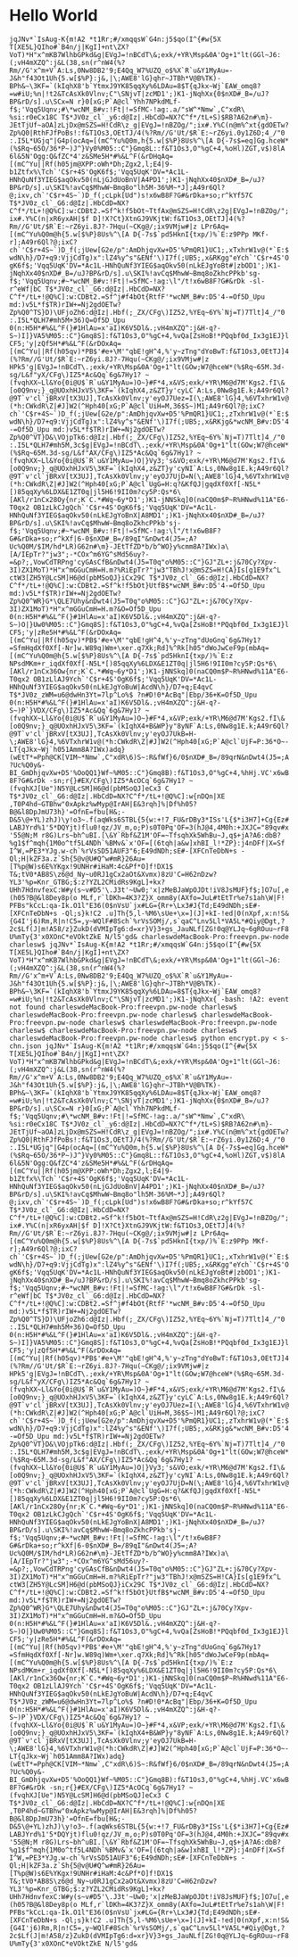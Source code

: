 # Hello World

```jqJNv*`IsAug-K{m!A2 *t1Rr;#/xmqqsW`G4n:j5$qo(I^{#w{5X T[XE5L}QIho#`B4n/j|KgI]+nt\ZX?VoT)*H"x^mKB7WlhbGPkd&g|EVgJ=!nBCdT\&;exk/+YR\Msp&0A'Og+1"lt(GGl~J6:(;vH4mXZQ^:j&L(38,sn(r^nW4(%?Rm//G'x^m+V`A:Ls,0Nw8DB2'9;E4Qq_W7%UZQ_o$%X`R`u&Y1MyAu=-J&h"f43Ot1Uh{5.w[$%P}:j&,|\;AWE8'lG}qhr~JTBh*V@B%TK)-BPh&~\3KF=`(kIqhX8'b`YtmxJ9YK85qqXy%6LDAu=8$T{qJkx~Wj`EAW_omq8?=w#iU;%n|!t2&TcAsXk0Vlnv;C"\SNjvT|zcMD1';)K1-jNqhXx{0$nXD#_B=/uJ?BP&rD/s].u\SCx=N r}0[xG;P`A@cl`Yhh7NPkdMLf-f$;'Vqq5Uqnv;#\*wcNM_B#v:!Ft|!=SfMC-!ag:.a/"sW^*Nmw`,C"xdR\ %si:r0eCx18C T$*JV0z_cl`_y6:d@Iz|.HbCdD=NX?C^f*/tL+S)$RB?A62n#\m}-JEtTjUf~aOA]zLjDx@mSZS=H!CdR\z_g|EVgJ=!nBZOg/";ix#.Y%C(n@m%^xt{gdOETw?Zp%Q0|RthFJfPoBs!:f&T1Os3,OEtTJ/4(%?Rm//G'Ut/$R`E:~rZ6yi.0y1Z6D;4_/"0 :.I5L*UGjq"|G4p(ocAq=[(mC^Yu%Q0m,h{5.w[$%P}8Us%^\[A D{-7s$=eq]Gg.hceW*(%$Rq~65O/36*P~)J^}Vy0%M05::C"}Gmq8L::f&T1Os3,O"%gC+4,%oHl)ZGT,v$)8lA 6l&5N'Ogg:Q&fZC*4'z&SMe5H*#%&L^F(&rDHqAq=[(mC^Yu||Rf(h05jm@XPP:oWh*Dh;Zgx2,l;E4|9-b1Ztfx%\Tch`'C$r+4S'OgK6f$;'Vqq5UqK'DV=*Ac1L-HNhQuNf3YIEG$aqOkv50(nLjGJdUoBnV|A4PD1';)K1-jNqhXx40$nXD#_B=/uJ?BP&rD/s].u\SKI%!avCq$MhwW~Bmq8o"lh5M-36%M~*J];A49r6Ql?@;ixv,ch`'C$r+4S~`)D_f(;cLpk[Ud")s!x6wB8F?G#&rDka+so;r^kYf57C T$*JV0z_cl`_G6:d@Iz|.HbCdD=NX?C^f*/tL+!@Q%C]:w:CDBt2.=Sf^k!f5bOt~TtfAx@mSZS=H!CdR\z2g|EVgJ=!nBZOg/";ix#.Y%C(n|xR6yxAH|$f D]!X?Ct}XtnGJ9VKjtW:f&T1Os3,OEtTJ]4(%?Rm//G'Ut/$R`E:~rZ6yi.8J?-7Hqu(~CKg@/;ix9VMjw#|z LPr6Aq=[(mC^Yu%Q0m@h{5.w[$%P}8Us%^\[A D{-7s$`pd5HknI{txp/)%`E:z9PPp MKf-r];A49r6Ql?@;ixC?ch`'C$r+4S~`)D_f(;jUew[G2e/p":AmDhjqvXw+D5'%PmQR1}UC1;,xTxhrW1v@(*`E:$wdN\h}/D7+q9:VjjCdTg)x":lZ4%y^s"&ENf'\)I7f(;UB5;,x&RKgg"eYch`'C$r+4S'OgK6f$;'Vqq5UqK'DV=*Ac1L-HNhQuNf3YIEG$aqOkv50(nLkEJgYoBt#|zbOD1';)K1-jNqhXx40$nXD#_B=/uJ?BP&rD/s].u\SKI%!avCq$MhwW~Bmq8oZkhcPPkb'sg-f$;'Vqq5Uqnv;#~*wcNM_B#v:!Ft|!=SfMC-!ag:\l"/t!x6wB8F?G#&rDk -sl-r^eWf|bC T$*JV0z_cl`_G6:d@Iz|.HbCdD=NX?C^f*/tL+!@Q%C]:w:CDBt2.=Sf^j#f4bOt{RtfF'*wcNM_B#v:D5'4-=Of5D_Upu md:)v5L*f$TR)rIW+=Nj2gdOETw?Zp%Q0^TS}D)\UFjoZh6:d@Iz|.Hbf(;_ZX/CFg\)IZ52,%YEq~6Y%`Nj=T)7Tlt]4_/"0 :.I5L*QLH7#mh5M+36)Q=Of5D_Upu 0(n:H5H*#%&L^F(}#1HlAu=x'aI)K6V5Dl&.;vH4mXZQ^:j&H-q?-S~)I]}VA5%M05::C"}Gmq8S]:f&T1Os3,O"%gC+4,%vQa[ZsHoB!*PQqbf0d_Ix3g1EJ}lCF5;'y|zQf5H*#%&L^F(&rDOxAq=[(mC^Yu||Rf(h05qv)*PB$'#e+\M'"qbE!gH^4,%'y~zTng"dYoBwT:f&T1Os3,OEtTJ]4(%?Rm//G'Ut/$R`E:~rZ6yi.8J?-7Hqu(~CKg@/;ix9VMjw#|z HPk5'g|EVgJ=!nBCdT\.;exk/+YR\Msp&0A'Og+1"lt(GOw;W7@hceW*(%$Rq~65M.3d-sg/L&f"yX/CFg\)IZ5*Ac&Qq`6g&7Hy1? ~(fvqhXX~Ll&Yo{0i@U$`R`u&Y1MyAu=)O~}#F*4,x&VS;exk/+YR\M6@d7M'Kgs2.fI\&[o0Q9nv;}_q@UOxhHJxV5\3KF=`(kIqhX4,z&ZT}y'cyLC`A:Ls,0Nw8g1E.k;A49r6Ql?@9T`v'cl`jBRxV[tX3UJ],TcAsXk0Vlnv;y'eyOJ7Uez=I(\;AWE8'lG}4,%6VTxhrW1v@(*h:CWkdR\Z|#J]W2(^Hph40[xG;P`A@cl`UiH=M,36$S~)M1;A49r6Ql?@;ixC?ch`'C$r+4S~`)D_f(;jUew[G2e/p":AmDhjqvXw+D5'%PmQR1}UC1;,zTxhrW1v@(*`E:$wdN\h}/D7+q9:VjjCdTg)x":lZ4%y^s"&ENf'\)I7f(;UB5;,x&RKjg&*wcNM_B#v:D5'4-=Of5D_Upu md:)v5L*f$TR)rIW+=Nj2gdOETw?Zp%Q0^VT}D&\VOjpTk6:d@Iz|.Hbf(;_ZX/CFg\)IZ52,%YEq~6Y%`Nj=T)7Tlt]4_/"0 :.I5L*QLH7#mh5M,3c$g|EVgJ=!nBCdT\.;exk/+YR\Msp&0A'Og+1"lt(GOw;W7@hceW*(%$Rq~65M.3d-sg/L&f"AX/CFg\)IZ5*Ac&Qq`6g&7Hy1? ~(fvqhXX~Ll&Yo{0i@U$`R`u&Y1MyAu=)O|}Vy3;'s&VO;exk/+YR\M6@d7M'Kgs2.fI\&[o0Q9nv;}_q@UOxhHJxV5\3KF=`(kIqhX4,z&ZT}y'cyNI`A:Ls,0Nw8g1E.k;A49r6Ql?@9T`v'cl`jBRxV[tX3UJ],TcAsXk0Vlnv;y'eyOJ7UjD=N(\;AWE8'lG}4,%6VTxhrW1v@(*h:CWkdR\Z|#J]W2(^Hph40[xG;P`A@cl`UgG=H:q?&KfQJ|gqdXf0Xf[-N5L*[)85qqXy%6LDX&E1ZT0q|jl5H6!9II0m?cy5P:Qs*6\[AKl/r1nCx28Oy{nr;K`C.*#Wq~6y*D1';)K1-jNNSkq]0(naCQ0m$P~R%HNwd%11A"E6-T0qx2 OB1zLkCJgQch`'C$r+4S'OgK6f$;'Vqq5UqK'DV=*Ac1L-HNhQuNf3YIEG$aqOkv50(nLkEJgYoBnX|A8MD1';)K1-jNqhXx40$nXD#_B=/uJ?BP&rD/s].u\SKI%!avCq$MhwW~Bmq8oZkhcPPkb'sj-f$;'Vqq5Uqnv;#~*wcNM_B#v:!Ft|!=SfMC-!ag:\l"/t!x6wB8F?G#&rDka+so;r^kXf|6-0$nXD#_B=/89qI"&nDwt4(J5=;A?Uc%Q0M/$IM/hd*LR)G62n#\m}-JEtTfZD*b/b^WO}y%cmm8A?IWx)a\[A/IEpTr?"jw3";-*COx^m6YG^sMd56uy?-=&p?;,VowCdTRPng'cyGAsCfB&nDwt4(J5=T0q"o%M05::C"}GJ"ZL+:j&70Cy?Xpv-3I)ZX1MoT)*H"x^mGGuCmH=H.m?%RiEpTr?"jw3"TBhJ!x@mSZS=H!CA}Is[g1E9fx^L ctW3[ZH5Y@LcSM]H6@d(pbMSoQJ}iCx29C T$*JV0z_cl`_G6:d@Iz|.HbCdD=NX?C^f*/tL+!@Q%C]:w:CDBt2.=Sf^k!f5bOt}UtfB$*wcNM_B#v:D5'4-=Of5D_Upu md:)v5L*f$TR)rIW+=Nj2gdOETw?Zp%Q0^WR}G*\QLE7Uhy&nDwt4(J5=T0q"o%M05::C"}GJ"ZL+:j&70Cy?Xpv-3I)ZX1MoT)*H"x^mGGuCmH=H.m?&O=Of5D_Upu 0(n:H5H*#%&L^F(}#1HlAu=x'aI)K6V5Dl&.;vH4mXZQ^:j&H-q?-S~)O|}Uw0%M05::C"}Gmq8S]:f&T1Os3,O"%gC+4,%vQa[ZsHoB!*PQqbf0d_Ix3g1EJ}lCF5;'y|zRe5H*#%&L^F(&rDOxAq=[(mC^Yu||Rf(h05qv)*PB$'#e+\M'"qbE!gH^4,%'y~zTng"dUoGnq`6g&7Hy1?=SfmHqdXf0Xf[-Nr]w.W89q)Wm+\xer.q7Xk;Rd]%^Rk[h05"dWoJwCeF9p(mbAq=[(mC^Yu%Q0m@h{5.w[$%P}8Us%^\[A D{-7s$`pd5HknI{txp/)%`E:z NPsdMKm+r_iqdXf0Xf[-N5L*[)85qqXy%6LDX&E1ZT0q|jl5H6!9II0m?cy5P:Qs*6\[AKl/r1nCx36Ow{nr;K`C.*#Wq~6y*D1';)K1-jNNSkq]0(naCQ0m$P~R%HNwd%11A"E6-T0qx2 OB1zLlAJ9Ych`'C$r+4S'OgK6f$;'Vqq5UqK'DV=*Ac1L-HNhQuNf3YIEG$aqOkv50(nLkEJgYoBuW|AcdN\h}/D7+q;E4qvC T$*JV0z_zWM=u6@dwHn3Yt=7lp^Lo%$ ?n#D!0*AcBq"|Ebp/36+K=Of5D_Upu 0(n:H5H*#%&L^F(}#1HlAu=x'aI)K6V5Dl&.;vH4mXZQ^:j&H-q?-S~)P`}VDX/CFg\)IZ5*Ac&Qq`6g&7Hy1? ~(fvqhXX~Ll&Yo{0i@U$`R`u&Y1MyAu=)O~}#F*4,x&VP;exk/+YR\M6@d7M'Kgs2.fI\&[o0Q9nv;}_q@UOxhHJxV5\3KF=`(kIqhX4+B&WP}y"8yNF`A:Ls,0Nw8g1E.k;A49r6Ql?@9T`v'cl`jBRxV[tX3UJ],TcAsXk0Vlnv;y'eyOJ7UkB=H-\;AWE8'lG}4,%6VTxhrW1v@(*h:CWkdR\Z|#J]W2(^Hph40[xG;P`A@cl`UjF=P:36*O~-LT{qJkx~Wj`h051Amm8A?IWx)adq}(wEtT*=Pph@CK[VIM~*Nmw`,C"xdR\6)S~:R&fWf}6/0$nXD#_B=/89qrN&nDwt4(J5=;A?Uc%Q0y&-BI_GmDhjqvXw+D5'%OoQQ1}Wf~%M05::C"}Gmq8B):f&T1Os3,O"%gC+4,%hHj.VC'x6wB8F?G#&rDk -sn;r{}#EX/CFg\)IZ5*AcOCq`6g&7Hy1? ~(fvqhXJ[Ue")N5Y@LcSM]H6@d(pbMSoQJ]eCx3 C T$*JV0z_cl`_G6:d@Iz|.HbCdD=NX?C^f*/tL+!@Q%C]:w{nDQn|XE ,T0P4hd~GTBhw"0xApkz%wMyp@IrAH|E&3rqh]%|Df%h05?B@&l8DpJmU73h}'=OfnE=fbu[H&;-D&5\@+YL)zhJ)\y!o3~.f(aqWks6STBL{5{w:+!7_FU&rDBy3*ISs'L{$*i3H7]+Cg{Ez#LABJYrd%1'5*DQYjt)flu0!qz/JV_m,o;P)s0T0Pq'OF=3(hJ@4,4M0h:+JXJC="89qv#x'55@N;M r8G)Lrs~bh^uBI.[\&Y`Rbf&Z1M'OF=~TfsqhXk5WhBu~J,q$+jA?A6:dbB?%g1$f^mqh{1M0o^tf5L4NDh`%BMv&`x'OF=[(6tqh|a&w]xhBI_l!*ZP}:j4nDFf|X=Sf I^W,=PE3*YJg.w-ch`%rVsSD51AUF3"6;E49dNDh;sE#-[XFCnTeDbN+s -Ql;H|kZF3a.z`Sh{5@v@U#Q^w#mR}26Au=[T%p@W)s6E%YKgx!9UNHr#iHaM:4c&Pf*O]f!DX1$ T&;tV0*AB8S\z6@d_Ny~u0RJ1gCx2aOt&Xvmx)8zU'C=H62nDzw?YL3'%p=Knr_GTBG;$:z?YZL2CMidRs9KgL]+kx?UHh7HdnvfexC:W#y(s~v#D5'\.J3t'~Uw0;'x|zMeBJaWpOJDt!iV8JsMUF}f$;]O7u[,e(h05?B@&l8Dey8p(o MLf,r`lDKh=4K3?Z}X_omm8y(AXfo=JuL#tEtTr%e7s1ah\W|F! PFBs"kCcL:qa-Ik.O1l"E36(0$nVsU`jx#LG={Rr+\Lx3#J{Td;E49dNDh;sE#-[XFCnTeDbN+s -Ql;s}k!C2 .u]Th{5,l-%M6\sUe+\x=](J]+kI-!ed|0(nXpf,x:n!S&{G4I'j6)Rm,R|n!C5=,y~WQlF#8Sch`%rVsSOMj/,s`qaC^Lnv5Ll*VA5L*#Qiy@Dgt,?2c$Lf(J|m!A58/z}ZukD(dVMIpTg6:d=xr}V}3+gs_JauNLf[ZG!0q@YLJq~6gROuu~rF8U%mTy{3'x0XOnC*eVOktZkE N/l5'gd&
charleswdeMacBook-Pro:freevpn.pw-node charlesw$ jqJNv*`IsAug-K{m!A2 *t1Rr;#/xmqqsW`G4n:j5$qo(I^{#w{5X T[XE5L}QIho#`B4n/j|KgI]+nt\ZX?VoT)*H"x^mKB7WlhbGPkd&g|EVgJ=!nBCdT\&;exk/+YR\Msp&0A'Og+1"lt(GGl~J6:(;vH4mXZQ^:j&L(38,sn(r^nW4(%?Rm//G'x^m+V`A:Ls,0Nw8DB2'9;E4Qq_W7%UZQ_o$%X`R`u&Y1MyAu=-J&h"f43Ot1Uh{5.w[$%P}:j&,|\;AWE8'lG}qhr~JTBh*V@B%TK)-BPh&~\3KF=`(kIqhX8'b`YtmxJ9YK85qqXy%6LDAu=8$T{qJkx~Wj`EAW_omq8?=w#iU;%n|!t2&TcAsXk0Vlnv;C"\SNjvT|zcMD1';)K1-jNqhXx{
-bash: !A2: event not found
charleswdeMacBook-Pro:freevpn.pw-node charlesw$
charleswdeMacBook-Pro:freevpn.pw-node charlesw$
charleswdeMacBook-Pro:freevpn.pw-node charlesw$
charleswdeMacBook-Pro:freevpn.pw-node charlesw$
charleswdeMacBook-Pro:freevpn.pw-node charlesw$
charleswdeMacBook-Pro:freevpn.pw-node charlesw$ python encrypt.py < s-chn.json
jqJNv*`IsAug-K{m!A2 *t1Rr;#/xmqqsW`G4n:j5$qo(I^{#w{5X T[XE5L}QIho#`B4n/j|KgI]+nt\ZX?VoT)*H"x^mKB7WlhbGPkd&g|EVgJ=!nBCdT\&;exk/+YR\Msp&0A'Og+1"lt(GGl~J6:(;vH4mXZQ^:j&L(38,sn(r^nW4(%?Rm//G'x^m+V`A:Ls,0Nw8DB2'9;E4Qq_W7%UZQ_o$%X`R`u&Y1MyAu=-J&h"f43Ot1Uh{5.w[$%P}:j&,|\;AWE8'lG}qhr~JTBh*V@B%TK)-BPh&~\3KF=`(kIqhX8'b`YtmxJ9YK85qqXy%6LDAu=8$T{qJkx~Wj`EAW_omq8?=w#iU;%n|!t2&TcAsXk0Vlnv;C"\SNjvT|zcMD1';)K1-jNqhXx{0$nXD#_B=/uJ?BP&rD/s].u\SCx=N r}0[xG;P`A@cl`Yhh7NPkdMLf-f$;'Vqq5Uqnv;#\*wcNM_B#v:!Ft|!=SfMC-!ag:.a/"sW^*Nmw`,C"xdR\ %si:r0eCx18C T$*JV0z_cl`_y6:d@Iz|.HbCdD=NX?C^f*/tL+S)$RB?A62n#\m}-JEtTjUf~aOA]zLjDx@mSZS=H!CdR\z_g|EVgJ=!nBZOg/";ix#.Y%C(n@m%^xt{gdOETw?Zp%Q0|RthFJfPoBs!:f&T1Os3,OEtTJ/4(%?Rm//G'Ut/$R`E:~rZ6yi.0y1Z6D;4_/"0 :.I5L*UGjq"|G4p(ocAq=[(mC^Yu%Q0m,h{5.w[$%P}8Us%^\[A D{-7s$=eq]Gg.hceW*(%$Rq~65O/36*P~)J^}Vy0%M05::C"}Gmq8L::f&T1Os3,O"%gC+4,%oHl)ZGT,v$)8lA 6l&5N'Ogg:Q&fZC*4'z&SMe5H*#%&L^F(&rDHqAq=[(mC^Yu||Rf(h05jm@XPP:oWh*Dh;Zgx2,l;E4|9-b1Ztfx%\Tch`'C$r+4S'OgK6f$;'Vqq5UqK'DV=*Ac1L-HNhQuNf3YIEG$aqOkv50(nLjGJdUoBnV|A4PD1';)K1-jNqhXx40$nXD#_B=/uJ?BP&rD/s].u\SKI%!avCq$MhwW~Bmq8o"lh5M-36%M~*J];A49r6Ql?@;ixv,ch`'C$r+4S~`)D_f(;cLpk[Ud")s!x6wB8F?G#&rDka+so;r^kYf57C T$*JV0z_cl`_G6:d@Iz|.HbCdD=NX?C^f*/tL+!@Q%C]:w:CDBt2.=Sf^k!f5bOt~TtfAx@mSZS=H!CdR\z2g|EVgJ=!nBZOg/";ix#.Y%C(n|xR6yxAH|$f D]!X?Ct}XtnGJ9VKjtW:f&T1Os3,OEtTJ]4(%?Rm//G'Ut/$R`E:~rZ6yi.8J?-7Hqu(~CKg@/;ix9VMjw#|z LPr6Aq=[(mC^Yu%Q0m@h{5.w[$%P}8Us%^\[A D{-7s$`pd5HknI{txp/)%`E:z9PPp MKf-r];A49r6Ql?@;ixC?ch`'C$r+4S~`)D_f(;jUew[G2e/p":AmDhjqvXw+D5'%PmQR1}UC1;,xTxhrW1v@(*`E:$wdN\h}/D7+q9:VjjCdTg)x":lZ4%y^s"&ENf'\)I7f(;UB5;,x&RKgg"eYch`'C$r+4S'OgK6f$;'Vqq5UqK'DV=*Ac1L-HNhQuNf3YIEG$aqOkv50(nLkEJgYoBt#|zbOD1';)K1-jNqhXx40$nXD#_B=/uJ?BP&rD/s].u\SKI%!avCq$MhwW~Bmq8oZkhcPPkb'sg-f$;'Vqq5Uqnv;#~*wcNM_B#v:!Ft|!=SfMC-!ag:\l"/t!x6wB8F?G#&rDk -sl-r^eWf|bC T$*JV0z_cl`_G6:d@Iz|.HbCdD=NX?C^f*/tL+!@Q%C]:w:CDBt2.=Sf^j#f4bOt{RtfF'*wcNM_B#v:D5'4-=Of5D_Upu md:)v5L*f$TR)rIW+=Nj2gdOETw?Zp%Q0^TS}D)\UFjoZh6:d@Iz|.Hbf(;_ZX/CFg\)IZ52,%YEq~6Y%`Nj=T)7Tlt]4_/"0 :.I5L*QLH7#mh5M+36)Q=Of5D_Upu 0(n:H5H*#%&L^F(}#1HlAu=x'aI)K6V5Dl&.;vH4mXZQ^:j&H-q?-S~)I]}VA5%M05::C"}Gmq8S]:f&T1Os3,O"%gC+4,%vQa[ZsHoB!*PQqbf0d_Ix3g1EJ}lCF5;'y|zQf5H*#%&L^F(&rDOxAq=[(mC^Yu||Rf(h05qv)*PB$'#e+\M'"qbE!gH^4,%'y~zTng"dYoBwT:f&T1Os3,OEtTJ]4(%?Rm//G'Ut/$R`E:~rZ6yi.8J?-7Hqu(~CKg@/;ix9VMjw#|z HPk5'g|EVgJ=!nBCdT\.;exk/+YR\Msp&0A'Og+1"lt(GOw;W7@hceW*(%$Rq~65M.3d-sg/L&f"yX/CFg\)IZ5*Ac&Qq`6g&7Hy1? ~(fvqhXX~Ll&Yo{0i@U$`R`u&Y1MyAu=)O~}#F*4,x&VS;exk/+YR\M6@d7M'Kgs2.fI\&[o0Q9nv;}_q@UOxhHJxV5\3KF=`(kIqhX4,z&ZT}y'cyLC`A:Ls,0Nw8g1E.k;A49r6Ql?@9T`v'cl`jBRxV[tX3UJ],TcAsXk0Vlnv;y'eyOJ7Uez=I(\;AWE8'lG}4,%6VTxhrW1v@(*h:CWkdR\Z|#J]W2(^Hph40[xG;P`A@cl`UiH=M,36$S~)M1;A49r6Ql?@;ixC?ch`'C$r+4S~`)D_f(;jUew[G2e/p":AmDhjqvXw+D5'%PmQR1}UC1;,zTxhrW1v@(*`E:$wdN\h}/D7+q9:VjjCdTg)x":lZ4%y^s"&ENf'\)I7f(;UB5;,x&RKjg&*wcNM_B#v:D5'4-=Of5D_Upu md:)v5L*f$TR)rIW+=Nj2gdOETw?Zp%Q0^VT}D&\VOjpTk6:d@Iz|.Hbf(;_ZX/CFg\)IZ52,%YEq~6Y%`Nj=T)7Tlt]4_/"0 :.I5L*QLH7#mh5M,3c$g|EVgJ=!nBCdT\.;exk/+YR\Msp&0A'Og+1"lt(GOw;W7@hceW*(%$Rq~65M.3d-sg/L&f"AX/CFg\)IZ5*Ac&Qq`6g&7Hy1? ~(fvqhXX~Ll&Yo{0i@U$`R`u&Y1MyAu=)O|}Vy3;'s&VO;exk/+YR\M6@d7M'Kgs2.fI\&[o0Q9nv;}_q@UOxhHJxV5\3KF=`(kIqhX4,z&ZT}y'cyNI`A:Ls,0Nw8g1E.k;A49r6Ql?@9T`v'cl`jBRxV[tX3UJ],TcAsXk0Vlnv;y'eyOJ7UjD=N(\;AWE8'lG}4,%6VTxhrW1v@(*h:CWkdR\Z|#J]W2(^Hph40[xG;P`A@cl`UgG=H:q?&KfQJ|gqdXf0Xf[-N5L*[)85qqXy%6LDX&E1ZT0q|jl5H6!9II0m?cy5P:Qs*6\[AKl/r1nCx28Oy{nr;K`C.*#Wq~6y*D1';)K1-jNNSkq]0(naCQ0m$P~R%HNwd%11A"E6-T0qx2 OB1zLkCJgQch`'C$r+4S'OgK6f$;'Vqq5UqK'DV=*Ac1L-HNhQuNf3YIEG$aqOkv50(nLkEJgYoBnX|A8MD1';)K1-jNqhXx40$nXD#_B=/uJ?BP&rD/s].u\SKI%!avCq$MhwW~Bmq8oZkhcPPkb'sj-f$;'Vqq5Uqnv;#~*wcNM_B#v:!Ft|!=SfMC-!ag:\l"/t!x6wB8F?G#&rDka+so;r^kXf|6-0$nXD#_B=/89qI"&nDwt4(J5=;A?Uc%Q0M/$IM/hd*LR)G62n#\m}-JEtTfZD*b/b^WO}y%cmm8A?IWx)a\[A/IEpTr?"jw3";-*COx^m6YG^sMd56uy?-=&p?;,VowCdTRPng'cyGAsCfB&nDwt4(J5=T0q"o%M05::C"}GJ"ZL+:j&70Cy?Xpv-3I)ZX1MoT)*H"x^mGGuCmH=H.m?%RiEpTr?"jw3"TBhJ!x@mSZS=H!CA}Is[g1E9fx^L ctW3[ZH5Y@LcSM]H6@d(pbMSoQJ}iCx29C T$*JV0z_cl`_G6:d@Iz|.HbCdD=NX?C^f*/tL+!@Q%C]:w:CDBt2.=Sf^k!f5bOt}UtfB$*wcNM_B#v:D5'4-=Of5D_Upu md:)v5L*f$TR)rIW+=Nj2gdOETw?Zp%Q0^WR}G*\QLE7Uhy&nDwt4(J5=T0q"o%M05::C"}GJ"ZL+:j&70Cy?Xpv-3I)ZX1MoT)*H"x^mGGuCmH=H.m?&O=Of5D_Upu 0(n:H5H*#%&L^F(}#1HlAu=x'aI)K6V5Dl&.;vH4mXZQ^:j&H-q?-S~)O|}Uw0%M05::C"}Gmq8S]:f&T1Os3,O"%gC+4,%vQa[ZsHoB!*PQqbf0d_Ix3g1EJ}lCF5;'y|zRe5H*#%&L^F(&rDOxAq=[(mC^Yu||Rf(h05qv)*PB$'#e+\M'"qbE!gH^4,%'y~zTng"dUoGnq`6g&7Hy1?=SfmHqdXf0Xf[-Nr]w.W89q)Wm+\xer.q7Xk;Rd]%^Rk[h05"dWoJwCeF9p(mbAq=[(mC^Yu%Q0m@h{5.w[$%P}8Us%^\[A D{-7s$`pd5HknI{txp/)%`E:z NPsdMKm+r_iqdXf0Xf[-N5L*[)85qqXy%6LDX&E1ZT0q|jl5H6!9II0m?cy5P:Qs*6\[AKl/r1nCx36Ow{nr;K`C.*#Wq~6y*D1';)K1-jNNSkq]0(naCQ0m$P~R%HNwd%11A"E6-T0qx2 OB1zLlAJ9Ych`'C$r+4S'OgK6f$;'Vqq5UqK'DV=*Ac1L-HNhQuNf3YIEG$aqOkv50(nLkEJgYoBuW|AcdN\h}/D7+q;E4qvC T$*JV0z_zWM=u6@dwHn3Yt=7lp^Lo%$ ?n#D!0*AcBq"|Ebp/36+K=Of5D_Upu 0(n:H5H*#%&L^F(}#1HlAu=x'aI)K6V5Dl&.;vH4mXZQ^:j&H-q?-S~)P`}VDX/CFg\)IZ5*Ac&Qq`6g&7Hy1? ~(fvqhXX~Ll&Yo{0i@U$`R`u&Y1MyAu=)O~}#F*4,x&VP;exk/+YR\M6@d7M'Kgs2.fI\&[o0Q9nv;}_q@UOxhHJxV5\3KF=`(kIqhX4+B&WP}y"8yNF`A:Ls,0Nw8g1E.k;A49r6Ql?@9T`v'cl`jBRxV[tX3UJ],TcAsXk0Vlnv;y'eyOJ7UkB=H-\;AWE8'lG}4,%6VTxhrW1v@(*h:CWkdR\Z|#J]W2(^Hph40[xG;P`A@cl`UjF=P:36*O~-LT{qJkx~Wj`h051Amm8A?IWx)adq}(wEtT*=Pph@CK[VIM~*Nmw`,C"xdR\6)S~:R&fWf}6/0$nXD#_B=/89qrN&nDwt4(J5=;A?Uc%Q0y&-BI_GmDhjqvXw+D5'%OoQQ1}Wf~%M05::C"}Gmq8B):f&T1Os3,O"%gC+4,%hHj.VC'x6wB8F?G#&rDk -sn;r{}#EX/CFg\)IZ5*AcOCq`6g&7Hy1? ~(fvqhXJ[Ue")N5Y@LcSM]H6@d(pbMSoQJ]eCx3 C T$*JV0z_cl`_G6:d@Iz|.HbCdD=NX?C^f*/tL+!@Q%C]:w{nDQn|XE ,T0P4hd~GTBhw"0xApkz%wMyp@IrAH|E&3rqh]%|Df%h05?B@&l8DpJmU73h}'=OfnE=fbu[H&;-D&5\@+YL)zhJ)\y!o3~.f(aqWks6STBL{5{w:+!7_FU&rDBy3*ISs'L{$*i3H7]+Cg{Ez#LABJYrd%1'5*DQYjt)flu0!qz/JV_m,o;P)s0T0Pq'OF=3(hJ@4,4M0h:+JXJC="89qv#x'55@N;M r8G)Lrs~bh^uBI.[\&Y`Rbf&Z1M'OF=~TfsqhXk5WhBu~J,q$+jA?A6:dbB?%g1$f^mqh{1M0o^tf5L4NDh`%BMv&`x'OF=[(6tqh|a&w]xhBI_l!*ZP}:j4nDFf|X=Sf I^W,=PE3*YJg.w-ch`%rVsSD51AUF3"6;E49dNDh;sE#-[XFCnTeDbN+s -Ql;H|kZF3a.z`Sh{5@v@U#Q^w#mR}26Au=[T%p@W)s6E%YKgx!9UNHr#iHaM:4c&Pf*O]f!DX1$ T&;tV0*AB8S\z6@d_Ny~u0RJ1gCx2aOt&Xvmx)8zU'C=H62nDzw?YL3'%p=Knr_GTBG;$:z?YZL2CMidRs9KgL]+kx?UHh7HdnvfexC:W#y(s~v#D5'\.J3t'~Uw0;'x|zMeBJaWpOJDt!iV8JsMUF}f$;]O7u[,e(h05?B@&l8Dey8p(o MLf,r`lDKh=4K3?Z}X_omm8y(AXfo=JuL#tEtTr%e7s1ah\W|F! PFBs"kCcL:qa-Ik.O1l"E36(0$nVsU`jx#LG={Rr+\Lx3#J{Td;E49dNDh;sE#-[XFCnTeDbN+s -Ql;s}k!C2 .u]Th{5,l-%M6\sUe+\x=](J]+kI-!ed|0(nXpf,x:n!S&{G4I'j6)Rm,R|n!C5=,y~WQlF#8Sch`%rVsSOMj/,s`qaC^Lnv5Ll*VA5L*#Qiy@Dgt,?2c$Lf(J|m!A58/z}ZukD(dVMIpTg6:d=xr}V}3+gs_JauNLf[ZG!0q@YLJq~6gROuu~rF8U%mTy{3'x0XOnC*eVOktZkE N/l5'gd&```
